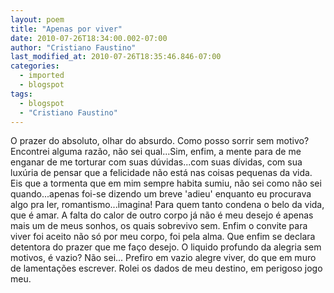 ```yaml
---
layout: poem
title: "Apenas por viver"
date: 2010-07-26T18:34:00.002-07:00
author: "Cristiano Faustino"
last_modified_at: 2010-07-26T18:35:46.846-07:00
categories:
  - imported
  - blogspot
tags:
  - blogspot
  - "Cristiano Faustino"
---
```


O prazer do absoluto, olhar do absurdo. Como posso sorrir sem motivo?
Encontrei alguma razão, não sei qual...Sim, enfim, a mente para de me enganar
de me torturar com suas dúvidas...com suas dívidas, com sua luxúria
de pensar que a felicidade não está nas coisas pequenas da vida.
Eis que a tormenta que em mim sempre habita sumiu, não sei como
não sei quando...apenas foi-se dizendo um breve 'adieu'
enquanto eu procurava algo pra ler, romantismo...imagina!
Para quem tanto condena o belo da vida, que é amar.
A falta do calor de outro corpo já não é meu desejo
é apenas mais um de meus sonhos, os quais sobrevivo sem.
Enfim o convite para viver foi aceito não só por meu corpo, foi pela alma.
Que enfim se declara detentora do prazer que me faço desejo.
O liquido profundo da alegria sem motivos, é vazio? Não sei...
Prefiro em vazio alegre viver, do que em muro de lamentações escrever.
Rolei os dados de meu destino, em perigoso jogo meu.
